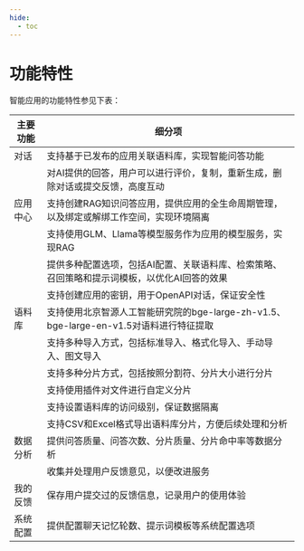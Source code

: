 ```yaml
---
hide:
  - toc
---
```


# 功能特性

智能应用的功能特性参见下表：

| 主要功能 | 细分项 |
| ------- | ------ |
| 对话 | 支持基于已发布的应用关联语料库，实现智能问答功能 |
|          | 对AI提供的回答，用户可以进行评价，复制，重新生成，删除对话或提交反馈，高度互动 |
| 应用中心 | 支持创建RAG知识问答应用，提供应用的全生命周期管理，以及绑定或解绑工作空间，实现环境隔离 |
|          | 支持使用GLM、Llama等模型服务作为应用的模型服务，实现RAG      |
|          | 提供多种配置选项，包括AI配置、关联语料库、检索策略、召回策略和提示词模板，以优化AI回答的效果 |
|          | 支持创建应用的密钥，用于OpenAPI对话，保证安全性              |
| 语料库   | 支持使用北京智源人工智能研究院的bge-large-zh-v1.5、bge-large-en-v1.5对语料进行特征提取 |
|          | 支持多种导入方式，包括标准导入、格式化导入、手动导入、图文导入 |
|          | 支持多种分片方式，包括按照分割符、分片大小进行分片           |
|          | 支持使用插件对文件进行自定义分片                             |
|          | 支持设置语料库的访问级别，保证数据隔离                       |
|          | 支持CSV和Excel格式导出语料库分片，方便后续处理和分析         |
| 数据分析 | 提供问答质量、问答次数、分片质量、分片命中率等数据分析       |
|          | 收集并处理用户反馈意见，以便改进服务                         |
| 我的反馈 | 保存用户提交过的反馈信息，记录用户的使用体验                 |
| 系统配置 | 提供配置聊天记忆轮数、提示词模板等系统配置选项               |
